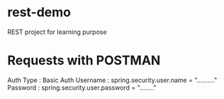# rest-demo
REST project for learning purpose

# Requests with POSTMAN
Auth Type : Basic Auth
Username : spring.security.user.name = ".........."
Password : spring.security.user.password = "........"
